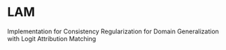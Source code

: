 # LAM
Implementation for Consistency Regularization for Domain Generalization with Logit Attribution Matching
